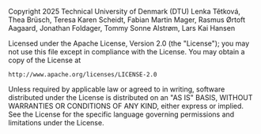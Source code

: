 Copyright 2025 Technical University of Denmark (DTU) Lenka Tětková,
Thea Brüsch, Teresa Karen Scheidt, Fabian Martin Mager, 
Rasmus Ørtoft Aagaard, Jonathan Foldager, Tommy Sonne Alstrøm,
Lars Kai Hansen

Licensed under the Apache License, Version 2.0 (the "License");
you may not use this file except in compliance with the License.
You may obtain a copy of the License at

    http://www.apache.org/licenses/LICENSE-2.0

Unless required by applicable law or agreed to in writing, software
distributed under the License is distributed on an "AS IS" BASIS,
WITHOUT WARRANTIES OR CONDITIONS OF ANY KIND, either express or implied.
See the License for the specific language governing permissions and
limitations under the License.